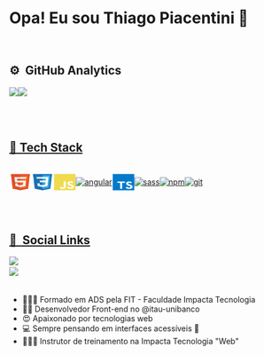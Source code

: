 # Opa! Eu sou Thiago Piacentini 👋

<br>

## **⚙️ &nbsp;GitHub Analytics**
<div>
  <a href="https://github.com/thiagopiacentini">
  <img height="180em" src="https://github-readme-stats.vercel.app/api?username=thiagopiacentini&show_icons=true&theme=github_dark&include_all_commits=true&count_private=true"/><img height="180em" src="https://github-readme-stats.vercel.app/api/top-langs/?username=thiagopiacentini&langs_count=10&layout=compact&hide=objective-c,java&theme=github_dark"/>
</div>

<br><br>

## **🔧&nbsp;Tech Stack**
<div style="display: inline_block"><br>
  <img align="center" alt="HTML5" height="30" width="40" src="https://raw.githubusercontent.com/devicons/devicon/master/icons/html5/html5-original.svg" /><img align="center" alt="CSS3" height="30" width="40" src="https://raw.githubusercontent.com/devicons/devicon/master/icons/css3/css3-original.svg"><img align="center" alt="javascript" height="30" width="40" src="https://raw.githubusercontent.com/devicons/devicon/master/icons/javascript/javascript-plain.svg"><img align="center" alt="angular" height="30" width="40" src="https://cdn.jsdelivr.net/gh/devicons/devicon/icons/angularjs/angularjs-plain.svg" /><img align="center" alt="typescript" height="30" width="40" src="https://raw.githubusercontent.com/devicons/devicon/master/icons/typescript/typescript-plain.svg" /><img align="center" alt="sass" height="30" width="40" src="https://cdn.jsdelivr.net/gh/devicons/devicon/icons/sass/sass-original.svg" /><img align="center" alt="npm" height="30" width="40" src="https://cdn.jsdelivr.net/gh/devicons/devicon/icons/npm/npm-original-wordmark.svg" /><img align="center" alt="git" height="30" width="40" src="https://cdn.jsdelivr.net/gh/devicons/devicon/icons/git/git-original.svg" />
</div>
  
<br><br>

## **🧑 &nbsp;Social Links**
<div>
  <a href="https://www.linkedin.com/in/thiagopiacentini/" target="_blank">
    <img src="https://img.shields.io/badge/-LinkedIn-%230077B5?style=for-the-badge&logo=linkedin&logoColor=white" target="_blank">
  </a>
  <br> 
  <a href="mailto:thiagopiacentini83@gmail.com">
    <img src="https://img.shields.io/badge/-Gmail-%23333?style=for-the-badge&logo=gmail&logoColor=white" target="_blank">
  </a>
</div>

<br>
  
- 👨🏻‍🎓 Formado em ADS pela FIT - Faculdade Impacta Tecnologia
- 👨‍💻 Desenvolvedor Front-end no @itau-unibanco
- 😍 Apaixonado por tecnologias web
- 💻 Sempre pensando em interfaces acessíveis 📲
- 👨🏻‍🏫 Instrutor de treinamento na Impacta Tecnologia "Web"
